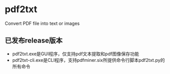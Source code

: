 # pdf2txt
Convert PDF file into text or images

## 已发布release版本
- pdf2txt.exe是GUI程序，仅支持pdf文本提取和pdf图像保存功能
- pdf2txt-cli.exe是CLI程序，支持pdfminer.six所提供命令行脚本pdf2txt.py的所有命令
